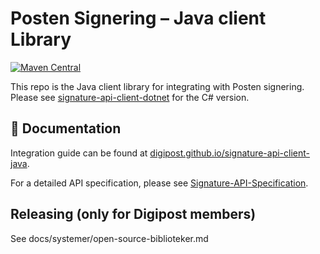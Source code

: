 # Posten Signering – Java client Library
[![Maven Central](https://maven-badges.herokuapp.com/maven-central/no.digipost.signature/signature-api-client-java/badge.svg)](https://maven-badges.herokuapp.com/maven-central/no.digipost.signature/signature-api-client-java)

This repo is the Java client library for integrating with Posten signering. Please see [signature-api-client-dotnet](https://github.com/digipost/signature-api-client-dotnet) for the C# version.

## 📕 Documentation

Integration guide can be found at [digipost.github.io/signature-api-client-java](http://digipost.github.io/signature-api-client-java).

For a detailed API specification, please see [Signature-API-Specification](https://github.com/digipost/signature-api-specification).

## Releasing (only for Digipost members)

See docs/systemer/open-source-biblioteker.md
